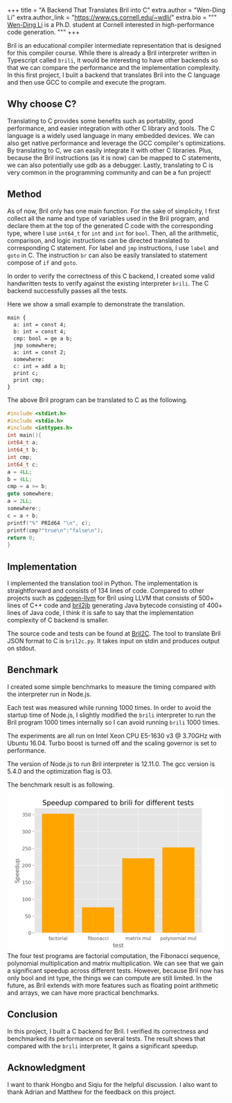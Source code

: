 +++
title = "A Backend That Translates Bril into C"
extra.author = "Wen-Ding Li"
extra.author_link = "https://www.cs.cornell.edu/~wdli/"
extra.bio = """
  [Wen-Ding Li](https://www.cs.cornell.edu/~wdli/) is a Ph.D. student at Cornell interested in high-performance code generation.
"""
+++

Bril is an educational compiler intermediate representation that is designed for this compiler course. While there is already a Bril interpreter written in
Typescript called `brili`, it would be interesting to have other backends so that we can compare the performance and the implementation complexity. In this first project,
I built a backend that translates Bril into the C language and then use GCC to compile and execute the program.

Why choose C?
---
Translating to C provides some benefits such as portability, good performance, and easier integration with other C library and tools. The C language is a widely used language in many embedded devices. We can also get native performance and leverage the GCC compiler's optimizations. By translating to C, we can easily integrate it with other C libraries. Plus, because the Bril instructions (as it is now) can be mapped to C statements, we can also potentially use gdb as a debugger.
Lastly, translating to C is very common in the programming community and can be a fun project!

Method
---
As of now, Bril only has one main function. For the sake of simplicity, I first collect all the name and type of variables used in the Bril program, and declare them at the top of the generated C code with the corresponding type, where I use `int64_t` for `int` and `int` for `bool`. Then, all the arithmetic, comparison, and logic instructions can be directed translated to corresponding C statement. For label and `jmp` instructions, I use `label` and `goto` in C. The instruction `br` can also be easily translated to statement compose of `if` and `goto`.

In order to verify the correctness of this C backend, I created some valid handwritten tests to verify against the existing interpreter `brili`. The C backend successfully passes all the tests.

Here we show a small example to demonstrate the translation.
```
main {
  a: int = const 4;
  b: int = const 4;
  cmp: bool = ge a b;
  jmp somewhere;
  a: int = const 2;
  somewhere:
  c: int = add a b;
  print c;
  print cmp;
}
```
The above Bril program can be translated to C as the following.
```C
#include <stdint.h>
#include <stdio.h>
#include <inttypes.h>
int main(){
int64_t a;
int64_t b;
int cmp;
int64_t c;
a = 4LL;
b = 4LL;
cmp = a >= b;
goto somewhere;
a = 2LL;
somewhere:;
c = a + b;
printf("%" PRId64 "\n", c);
printf(cmp?"true\n":"false\n");
return 0;
}
```

Implementation
---
I implemented the translation tool in Python. The implementation is straightforward and consists of 134 lines of code.  Compared to other projects such as [codegen-llvm](https://github.com/seanlatias/bril/tree/master/codegen-llvm) for Bril using LLVM that consists of 500+ lines of C++ code and [bril2jb](https://github.com/Neroysq/bril2jb) generating Java bytecode consisting of 400+ lines of Java code, I think it is safe to say that the implementation complexity of C backend is smaller.

The source code and tests can be found at [Bril2C](https://github.com/xu3kev/bril2c). The tool to translate Bril JSON format to C is `bril2c.py`. It takes input on stdin and produces output on stdout.

Benchmark
---
I created some simple benchmarks to measure the timing compared with the interpreter run in Node.js.

Each test was measured while running 1000 times. In order to avoid the startup time of Node.js, I slightly modified the `brili` interpreter to run the Bril program 1000 times internally so I can avoid running `brili` 1000 times.

The experiments are all run on Intel Xeon CPU E5-1630 v3 @ 3.70GHz with Ubuntu 16.04. Turbo boost is turned off and the scaling governor is set to performance.

The version of Node.js to run Bril interpreter is 12.11.0.
The gcc version  is 5.4.0 and the optimization flag is O3.

The benchmark result is as following.
<br>
<img src="c_backend_benchmark.png" width="500">
<br>
The four test programs are factorial computation, the Fibonacci sequence, polynomial multiplication and matrix multiplication.
We can see that we gain a significant speedup across different tests. However, because Bril now has only bool and int type, the things we can compute are still limited. In the future, as Bril extends with more features such as floating point arithmetic and arrays, we can have more practical benchmarks.

Conclusion
---
In this project, I built a C backend for Bril. I verified its correctness and benchmarked its performance on several tests. The result shows that compared with the `brili` interpreter, It gains a significant speedup.

Acknowledgment
---
I want to thank Hongbo and Siqiu for the helpful discussion.  I also want to thank Adrian and Matthew for the feedback on this project.
